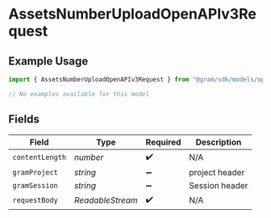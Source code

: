 # AssetsNumberUploadOpenAPIv3Request

## Example Usage

```typescript
import { AssetsNumberUploadOpenAPIv3Request } from "@gram/sdk/models/operations";

// No examples available for this model
```

## Fields

| Field                        | Type                         | Required                     | Description                  |
| ---------------------------- | ---------------------------- | ---------------------------- | ---------------------------- |
| `contentLength`              | *number*                     | :heavy_check_mark:           | N/A                          |
| `gramProject`                | *string*                     | :heavy_minus_sign:           | project header               |
| `gramSession`                | *string*                     | :heavy_minus_sign:           | Session header               |
| `requestBody`                | *ReadableStream<Uint8Array>* | :heavy_check_mark:           | N/A                          |